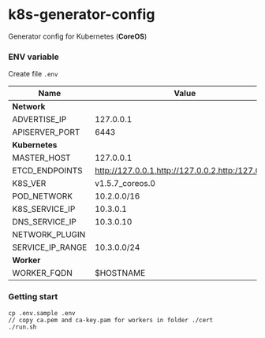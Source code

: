 # k8s-generator-config

Generator config for Kubernetes (**CoreOS**)


### ENV variable

Create file `.env`

| Name                 | Value                                             |
|----------------------|---------------------------------------------------|
| **Network**          |                                                   |
| ADVERTISE_IP         | 127.0.0.1                                         |
| APISERVER_PORT       | 6443                                              |
| **Kubernetes**       |                                                   |
| MASTER_HOST          | 127.0.0.1                                         |
| ETCD_ENDPOINTS       | http://127.0.0.1,http://127.0.0.2,http:/127.0.0.3 |
| K8S_VER              | v1.5.7_coreos.0                                   |
| POD_NETWORK          | 10.2.0.0/16                                       |
| K8S_SERVICE_IP       | 10.3.0.1                                          |
| DNS_SERVICE_IP       | 10.3.0.10                                         |
| NETWORK_PLUGIN       |                                                   |
| SERVICE_IP_RANGE     | 10.3.0.0/24                                       |
| **Worker**           |                                                   |
| WORKER_FQDN          | $HOSTNAME                                         |


### Getting start

```
cp .env.sample .env
// copy ca.pem and ca-key.pam for workers in folder ./cert
./run.sh
```
